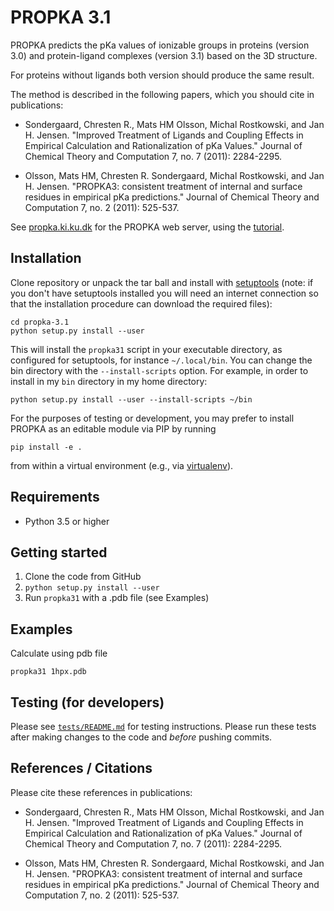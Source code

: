 # PROPKA 3.1

PROPKA predicts the pKa values of ionizable groups in proteins
(version 3.0) and protein-ligand complexes (version 3.1)
based on the 3D structure.

For proteins without ligands both version should produce the same result.

The method is described in the following papers, which you should cite
in publications:

* Sondergaard, Chresten R., Mats HM Olsson, Michal Rostkowski, and Jan H. Jensen. "Improved Treatment of Ligands and Coupling Effects in Empirical Calculation and Rationalization of pKa Values." Journal of Chemical Theory and Computation 7, no. 7 (2011): 2284-2295.

* Olsson, Mats HM, Chresten R. Sondergaard, Michal Rostkowski, and Jan H. Jensen. "PROPKA3: consistent treatment of internal and surface residues in empirical pKa predictions." Journal of Chemical Theory and Computation 7, no. 2 (2011): 525-537.

See [propka.ki.ku.dk](http://propka.ki.ku.dk/) for the PROPKA web server,
using the [tutorial](http://propka.ki.ku.dk/~luca/wiki/index.php/PROPKA_3.1_Tutorial).


## Installation

Clone repository or unpack the tar ball and install with
[setuptools](http://pythonhosted.org/setuptools/index.html) (note: if
you don't have setuptools installed you will need an internet
connection so that the installation procedure can download the
required files):

    cd propka-3.1
    python setup.py install --user

This will install the `propka31` script in your executable directory,
as configured for setuptools, for instance `~/.local/bin`. You can
change the bin directory with the `--install-scripts` option. For
example, in order to install in my `bin` directory in my home
directory:

    python setup.py install --user --install-scripts ~/bin

For the purposes of testing or development, you may prefer to install PROPKA as
an editable module via PIP by running
```
pip install -e .
```
from within a virtual environment (e.g., via [virtualenv](https://pypi.org/project/virtualenv/)).

## Requirements

* Python 3.5 or higher 

## Getting started

1. Clone the code from GitHub
2. `python setup.py install --user`
2. Run `propka31` with a .pdb file (see Examples)

## Examples

Calculate using pdb file

    propka31 1hpx.pdb


## Testing (for developers)

Please see [`tests/README.md`](tests/README.md) for testing instructions.
Please run these tests after making changes to the code and _before_ pushing commits.

## References / Citations

Please cite these references in publications:

* Sondergaard, Chresten R., Mats HM Olsson, Michal Rostkowski, and Jan H. Jensen. "Improved Treatment of Ligands and Coupling Effects in Empirical Calculation and Rationalization of pKa Values." Journal of Chemical Theory and Computation 7, no. 7 (2011): 2284-2295.

* Olsson, Mats HM, Chresten R. Sondergaard, Michal Rostkowski, and Jan H. Jensen. "PROPKA3: consistent treatment of internal and surface residues in empirical pKa predictions." Journal of Chemical Theory and Computation 7, no. 2 (2011): 525-537.



